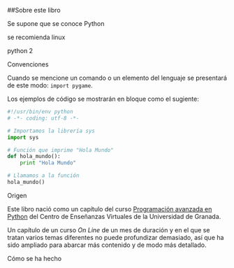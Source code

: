 ##Sobre este libro

Se supone que se conoce Python

se recomienda linux

python 2

Convenciones

Cuando se mencione un comando o un elemento del lenguaje se presentará de este modo: `import pygame`.

Los ejemplos de código se mostrarán en bloque como el sugiente:

```python
#!/usr/bin/env python
# -*- coding: utf-8 -*-

# Importamos la librería sys
import sys

# Función que imprime "Hola Mundo"
def hola_mundo():
    print "Hola Mundo"

# Llamamos a la función
hola_mundo()
``` 


Origen

Este libro nació como un capítulo del curso [Programación avanzada en Python](http://cevug.ugr.es/python_avanzado/) del Centro de Enseñanzas Virtuales de la Universidad de Granada.

Un capítulo de un curso *On Line* de un mes de duración y en el que se tratan varios temas diferentes no puede profundizar demasiado, así que ha sido ampliado para abarcar más contenido y de modo más detallado.

Cómo se ha hecho
